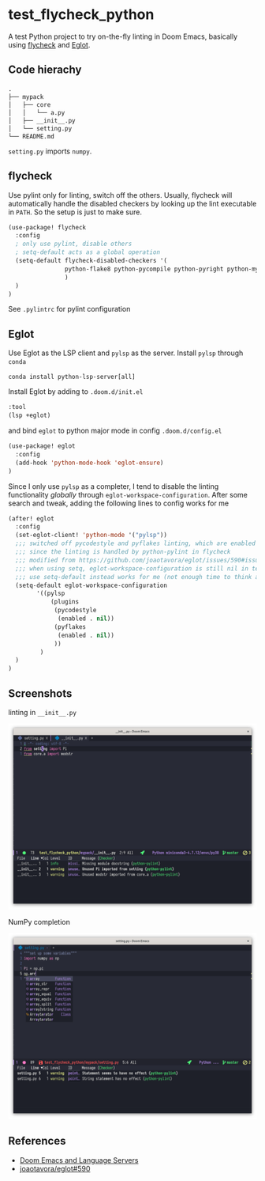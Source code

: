 # test\_flycheck\_python

A test Python project to try on-the-fly linting in Doom Emacs, basically using [flycheck](https://github.com/flycheck/flycheck) and [Eglot](https://github.com/joaotavora/eglot).

## Code hierachy

```
.
├── mypack
│   ├── core
│   │   └── a.py
│   ├── __init__.py
│   └── setting.py
└── README.md
```

`setting.py` imports `numpy`.

## flycheck

Use pylint only for linting, switch off the others.
Usually, flycheck will automatically handle the disabled checkers by looking up the lint executable in `PATH`.
So the setup is just to make sure.

```lisp
(use-package! flycheck
  :config
  ; only use pylint, disable others
  ; setq-default acts as a global operation
  (setq-default flycheck-disabled-checkers '(
                python-flake8 python-pycompile python-pyright python-mypy
                )
  )
)
```

See `.pylintrc` for pylint configuration

## Eglot

Use Eglot as the LSP client and `pylsp` as the server.
Install `pylsp` through `conda`

```shell
conda install python-lsp-server[all]
```

Install Eglot by adding to `.doom.d/init.el`

```lisp
:tool
(lsp +eglot)
```

and bind `eglot` to python major mode in config `.doom.d/config.el`

```lisp
(use-package! eglot
  :config
  (add-hook 'python-mode-hook 'eglot-ensure)
)
```

Since I only use `pylsp` as a completer, I tend to disable the linting functionality _globally_ through `eglot-workspace-configuration`.
After some search and tweak, adding the following lines to config works for me

```lisp
(after! eglot
  :config
  (set-eglot-client! 'python-mode '("pylsp"))
  ;;; switched off pycodestyle and pyflakes linting, which are enabled as default in pylsp
  ;;; since the linting is handled by python-pylint in flycheck
  ;;; modified from https://github.com/joaotavora/eglot/issues/590#issuecomment-758233948
  ;;; when using setq, eglot-workspace-configuration is still nil in test project files, opened by projectile
  ;;; use setq-default instead works for me (not enough time to think about why)
  (setq-default eglot-workspace-configuration
        '((pylsp
            (plugins
             (pycodestyle
              (enabled . nil))
             (pyflakes
              (enabled . nil))
             ))
         )
  )
)
```

## Screenshots

linting in `__init__.py`

![init linting](figures/init_linting.png "init linting")

NumPy completion

![NumPy completion](figures/numpy_complete.png "NumPy completion")

## References

- [Doom Emacs and Language Servers](https://rgoswami.me/posts/emacs-lang-servers/)
- [joaotavora/eglot#590](https://github.com/joaotavora/eglot/issues/590)

